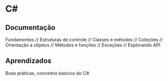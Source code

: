
# C#




## Documentação

Fundamentos // 
Estruturas de controle //
Classes e métodos //
Coleções //
Orientação a objetos //
Métodos e funções  //
Exceções //
Explorando API



## Aprendizados

Boas práticas, conceitos basicos do C#.

